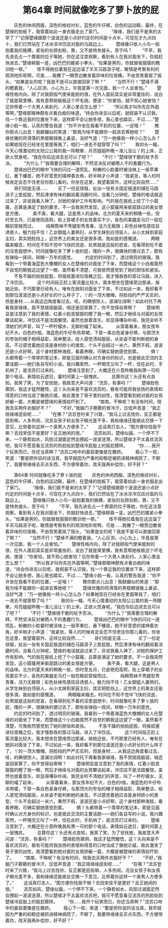 # 　　第64章 时间就像吃多了萝卜放的屁
　　灰色的休闲西服，深色的格纹衬衫，蓝色的牛仔裤，白色的运动鞋，最终，在楚缘的拍板下，我穿着如此一身衣服走出了家门。
　　“缘缘，我们是不是来的太早了？”记得楚缘跟那个波波还是小点好约定的时间是十点半，可现在才九点四十，我们已然站在了冰冰凉冷饮店对面的马路边上。
　　楚缘像只依人小鸟一般抱着我的胳膊，紧张的左顾右盼，靠，又不是特务接头，至于吗？
　　“不早，我先进去占一个靠窗的位子等她，你在这注意观察，看到有人在我对面坐下，你就赶快进去，”楚缘柳眉一竖，凶巴巴的握紧小拳头，“如果是男的，你就替我狠狠的教训他一顿。”
　　怪不得她拉着我在这边溜了半天马路涯子呢，敢情是考察有利的观测地形呢啊，可是……我撇了一眼旁边散发着异味的垃圾桶，不由苦笑着摇了摇头，“如果是女的呢？我是不是可以直接回家了啊？”
　　“当然不行！”楚缘不满的瞪着我，“人心叵测，小心为上，毕竟是第一次见面，我一个人会害怕。”
　　楚缘性格内向，除了对我颐指气使来能耐的很，在外人面前其实是非常羞怯的，说白了就是窝里横，我有意帮她板板这个坏毛病，便道：“你害怕，就不担心她害怕？见你带着一个大男人来赴约，人家心里会怎么想？”
　　“所以我才叫你先在外面等啊，”楚缘那眼神颇有点看白痴的味道，“待会你进去以后呢，就假装不认识我，找一个靠近我的位置坐下来，这样即不会让她多想，我心里也踏实，不过……”楚缘小脸一板，认真的警告我道：“你不许坐在我看不到的位置，一定哦！”
　　瞧你那点儿出息！我献媚似的笑道：“那我为啥不能跟你一起进去等她呢？”
　　楚缘优雅的将滑落的黑框眼镜推上鼻梁，没好气道：“万一她像我一样小心怎么办？如果她现在已经坐在里面等我了，咱们一进去不就穿帮了吗？”
　　我仰头一瞄，今天心情激动的太阳公公晃的我一阵眼晕，月亮姐姐昨晚一准儿没让丫的上床，正欲火焚身呢，“我在你后边进去总可以了吧？”
　　“不行！”楚缘很干脆的给予否决。
　　“为什么？”我需要合理的解释，不然坚决反对被晒人干的愚蠢行为。
　　楚缘凶巴巴的眼中飞快的闪过一道慌乱，粉嫩的小脸霎时被涂抹上一层苹果红，垂下螓首，她不好意思的揉抻着衣角，好半晌才小声道：“我紧张，等人的时候肯定会忍不住老往你那儿看的，你坐在这里，我望着窗外，这样比较自然……”
　　哥们彻底无语……
　　买了一份足球报，扯出一张有关国足报道的铺在马路涯子上垫屁股，然后津津有味的翻阅着消磨时间，没看几分钟呢，楚缘的电话就追过来了，非说我看入神了，对她的保护工作有影响，气的我在报纸上挖了个小窟窿，总算是满足了她的要求，不一会我突然发现，这小窟窿用来偷窥路过的美女很是方便。
　　美不美，看大腿，这是男人的品味。北方的夏天来的稍晚一些，但时至五月，已是艳阳高照，街上穿裙子的女孩着实不少，各色的美腿走马灯一般在眼前穿梭而过。
　　纯棉筒袜不秀腿型秀青春，活力无极限；彩色丝袜性感炫目诱惑人，魅力挡不住！乙女御姐人妻熟妇，从学生妹到白领丽人，从小太妹到家庭主妇，其实把脸挡上，这世界上的美女还是很多滴，我如是的感慨道。
　　两眼瞄来瞄去，时间在不知不觉中飞快的流逝，处男就是这般的悲哀，在看得到吃不着的淫思遐想中，时间就像吃多了萝卜放的屁，噗的一声，很痛快的便过去了，颇有些弹指一挥间，转眼一万年的感觉。
　　约定的时间到了，透过明亮的玻璃，我看到一个带着海蓝色大檐帽的女人在楚缘的对面坐了下来，而楚缘这个小白痴竟然不自觉的朝我这边望了一眼，虽然看不清楚，可我依然感觉到了她的胆怯和紧张。
　　不急不躁的拍拍屁股，将报纸塞进垃圾桶之后，我才慢吞吞的穿过马路，进入了冷饮店。
　　这个时间段正赶上客流量比较大，我本想坐在楚缘旁边那桌，挨她近些，不巧那里已经有人，唯有在她斜对面坐了下来，不过如此一来，我却看不到那位波波还是小点好长的什么样子了，丫的一顶大檐帽，将脸挡的严严实实的，但是身材……从我这边角度看过去，哇，的确很惊人，波澜壮阔啊！如此衬托下再看我家缘缘，我不禁摇摇脑袋，咱还是回家算了，你不觉得自卑啊？
　　楚缘明显是注意到了我的表情，红着小脸恶狠狠的瞪了我一眼，然后才继续与对面的女孩攀谈起来，冷饮店不是法国餐馆，虽然也放着音乐，却显得嘈杂吵闹，我完全听不清她们的声音，叫了一杯柠檬水，无聊的嘬了起来。
　　从穿着看来，那女孩年纪不大，白色的t恤，海蓝色的牛仔布吊带裙，下穿一条白色紧身仔裤，与那顶大的夸张的帽子相得益彰，简单整洁，给人感觉清纯靓丽，从坐姿不能判断她的身高，不过感觉着她应该是身材娇小的类型，个头不会超过一米六，果然不假，波波还是小点好啊，这个身材那种海拔，看着养眼，可确实替她感觉到累。
　　俩丫头都带着一个厚厚的笔记本，即是见面时确认对方身份的标识，也是彼此交流的主要话题——她们各自写的小说。我兴趣索然，一杯喝完又叫了一杯，恰在此时，手机响了，是流苏打过来的。
　　楚缘注意到了，大概还在介意昨晚我和萧一可的那个电话，表情如云遮日，霎时间蒙上一层愧疚。
　　总算你这丫头还有点良知，我笑了笑，为了安抚她，我故意大声问道：“流苏，有事吗？”
　　楚缘脸色骤阴，我这才猛然醒悟，这丫头向来是不喜欢流苏的，极有可能将我张扬的表情和得意的口吻当成了像她示威，故此激发了骨子里的凶性，我清楚看到她对面的女孩娇躯一震，大概是被楚缘的表情给吓到了。
　　“南南，干嘛呢？有没有时间，陪我去买两件衣服好不？”
　　“不好，”我脑门子簌簌的冒冷汗，压低声音道：“我正陪缘缘逛街呢……”
　　“在哪？”流苏登时来了兴致，“我马上过去找你，反正都是逛街嘛，人多热闹，况且女孩子和女孩子眼光差不多，我和缘缘还能彼此交换一下意见，比带着你这样一个臭男人方便多了。”
　　这话真打击人，“图方便你找我干嘛？去找宋佳不是更好？反正她闲的很。”
　　流苏如风，楚缘似画，一个停不下来，一个静若如水，风掠过湖面定然会撩起一波波涟漪，所以楚缘才不太喜欢流苏吧，我可不愿意看见流苏的热脸贴到楚缘冷屁股上的尴尬模样。
　　“你……我开个玩笑而已，你还当真啊？”流苏口吻中的委屈更像是在撒娇。
　　我心下一软，笑道：“要是把你说的话当真，我早就因为严重的抑郁症被抓进精神病院了，不聊了，我要带缘缘去买点东西，不方便带着你，改天我再补偿你，好不好？”

　　第64章 时间就像吃多了萝卜放的屁
　　灰色的休闲西服，深色的格纹衬衫，蓝色的牛仔裤，白色的运动鞋，最终，在楚缘的拍板下，我穿着如此一身衣服走出了家门。
　　“缘缘，我们是不是来的太早了？”记得楚缘跟那个波波还是小点好约定的时间是十点半，可现在才九点四十，我们已然站在了冰冰凉冷饮店对面的马路边上。
　　楚缘像只依人小鸟一般抱着我的胳膊，紧张的左顾右盼，靠，又不是特务接头，至于吗？
　　“不早，我先进去占一个靠窗的位子等她，你在这注意观察，看到有人在我对面坐下，你就赶快进去，”楚缘柳眉一竖，凶巴巴的握紧小拳头，“如果是男的，你就替我狠狠的教训他一顿。”
　　怪不得她拉着我在这边溜了半天马路涯子呢，敢情是考察有利的观测地形呢啊，可是……我撇了一眼旁边散发着异味的垃圾桶，不由苦笑着摇了摇头，“如果是女的呢？我是不是可以直接回家了啊？”
　　“当然不行！”楚缘不满的瞪着我，“人心叵测，小心为上，毕竟是第一次见面，我一个人会害怕。”
　　楚缘性格内向，除了对我颐指气使来能耐的很，在外人面前其实是非常羞怯的，说白了就是窝里横，我有意帮她板板这个坏毛病，便道：“你害怕，就不担心她害怕？见你带着一个大男人来赴约，人家心里会怎么想？”
　　“所以我才叫你先在外面等啊，”楚缘那眼神颇有点看白痴的味道，“待会你进去以后呢，就假装不认识我，找一个靠近我的位置坐下来，这样即不会让她多想，我心里也踏实，不过……”楚缘小脸一板，认真的警告我道：“你不许坐在我看不到的位置，一定哦！”
　　瞧你那点儿出息！我献媚似的笑道：“那我为啥不能跟你一起进去等她呢？”
　　楚缘优雅的将滑落的黑框眼镜推上鼻梁，没好气道：“万一她像我一样小心怎么办？如果她现在已经坐在里面等我了，咱们一进去不就穿帮了吗？”
　　我仰头一瞄，今天心情激动的太阳公公晃的我一阵眼晕，月亮姐姐昨晚一准儿没让丫的上床，正欲火焚身呢，“我在你后边进去总可以了吧？”
　　“不行！”楚缘很干脆的给予否决。
　　“为什么？”我需要合理的解释，不然坚决反对被晒人干的愚蠢行为。
　　楚缘凶巴巴的眼中飞快的闪过一道慌乱，粉嫩的小脸霎时被涂抹上一层苹果红，垂下螓首，她不好意思的揉抻着衣角，好半晌才小声道：“我紧张，等人的时候肯定会忍不住老往你那儿看的，你坐在这里，我望着窗外，这样比较自然……”
　　哥们彻底无语……
　　买了一份足球报，扯出一张有关国足报道的铺在马路涯子上垫屁股，然后津津有味的翻阅着消磨时间，没看几分钟呢，楚缘的电话就追过来了，非说我看入神了，对她的保护工作有影响，气的我在报纸上挖了个小窟窿，总算是满足了她的要求，不一会我突然发现，这小窟窿用来偷窥路过的美女很是方便。
　　美不美，看大腿，这是男人的品味。北方的夏天来的稍晚一些，但时至五月，已是艳阳高照，街上穿裙子的女孩着实不少，各色的美腿走马灯一般在眼前穿梭而过。
　　纯棉筒袜不秀腿型秀青春，活力无极限；彩色丝袜性感炫目诱惑人，魅力挡不住！乙女御姐人妻熟妇，从学生妹到白领丽人，从小太妹到家庭主妇，其实把脸挡上，这世界上的美女还是很多滴，我如是的感慨道。
　　两眼瞄来瞄去，时间在不知不觉中飞快的流逝，处男就是这般的悲哀，在看得到吃不着的淫思遐想中，时间就像吃多了萝卜放的屁，噗的一声，很痛快的便过去了，颇有些弹指一挥间，转眼一万年的感觉。
　　约定的时间到了，透过明亮的玻璃，我看到一个带着海蓝色大檐帽的女人在楚缘的对面坐了下来，而楚缘这个小白痴竟然不自觉的朝我这边望了一眼，虽然看不清楚，可我依然感觉到了她的胆怯和紧张。
　　不急不躁的拍拍屁股，将报纸塞进垃圾桶之后，我才慢吞吞的穿过马路，进入了冷饮店。
　　这个时间段正赶上客流量比较大，我本想坐在楚缘旁边那桌，挨她近些，不巧那里已经有人，唯有在她斜对面坐了下来，不过如此一来，我却看不到那位波波还是小点好长的什么样子了，丫的一顶大檐帽，将脸挡的严严实实的，但是身材……从我这边角度看过去，哇，的确很惊人，波澜壮阔啊！如此衬托下再看我家缘缘，我不禁摇摇脑袋，咱还是回家算了，你不觉得自卑啊？
　　楚缘明显是注意到了我的表情，红着小脸恶狠狠的瞪了我一眼，然后才继续与对面的女孩攀谈起来，冷饮店不是法国餐馆，虽然也放着音乐，却显得嘈杂吵闹，我完全听不清她们的声音，叫了一杯柠檬水，无聊的嘬了起来。
　　从穿着看来，那女孩年纪不大，白色的t恤，海蓝色的牛仔布吊带裙，下穿一条白色紧身仔裤，与那顶大的夸张的帽子相得益彰，简单整洁，给人感觉清纯靓丽，从坐姿不能判断她的身高，不过感觉着她应该是身材娇小的类型，个头不会超过一米六，果然不假，波波还是小点好啊，这个身材那种海拔，看着养眼，可确实替她感觉到累。
　　俩丫头都带着一个厚厚的笔记本，即是见面时确认对方身份的标识，也是彼此交流的主要话题——她们各自写的小说。我兴趣索然，一杯喝完又叫了一杯，恰在此时，手机响了，是流苏打过来的。
　　楚缘注意到了，大概还在介意昨晚我和萧一可的那个电话，表情如云遮日，霎时间蒙上一层愧疚。
　　总算你这丫头还有点良知，我笑了笑，为了安抚她，我故意大声问道：“流苏，有事吗？”
　　楚缘脸色骤阴，我这才猛然醒悟，这丫头向来是不喜欢流苏的，极有可能将我张扬的表情和得意的口吻当成了像她示威，故此激发了骨子里的凶性，我清楚看到她对面的女孩娇躯一震，大概是被楚缘的表情给吓到了。
　　“南南，干嘛呢？有没有时间，陪我去买两件衣服好不？”
　　“不好，”我脑门子簌簌的冒冷汗，压低声音道：“我正陪缘缘逛街呢……”
　　“在哪？”流苏登时来了兴致，“我马上过去找你，反正都是逛街嘛，人多热闹，况且女孩子和女孩子眼光差不多，我和缘缘还能彼此交换一下意见，比带着你这样一个臭男人方便多了。”
　　这话真打击人，“图方便你找我干嘛？去找宋佳不是更好？反正她闲的很。”
　　流苏如风，楚缘似画，一个停不下来，一个静若如水，风掠过湖面定然会撩起一波波涟漪，所以楚缘才不太喜欢流苏吧，我可不愿意看见流苏的热脸贴到楚缘冷屁股上的尴尬模样。
　　“你……我开个玩笑而已，你还当真啊？”流苏口吻中的委屈更像是在撒娇。
　　我心下一软，笑道：“要是把你说的话当真，我早就因为严重的抑郁症被抓进精神病院了，不聊了，我要带缘缘去买点东西，不方便带着你，改天我再补偿你，好不好？”
